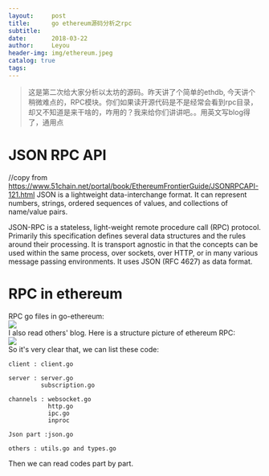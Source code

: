 ```yaml
---
layout:     post
title:      go ethereum源码分析之rpc
subtitle:  
date:       2018-03-22
author:     Leyou
header-img: img/ethereum.jpeg
catalog: true
tags:
---
```


> 这是第二次给大家分析以太坊的源码。昨天讲了个简单的ethdb, 今天讲个稍微难点的，RPC模块。你们如果读开源代码是不是经常会看到rpc目录，却又不知道是来干啥的，咋用的？我来给你们讲讲吧。。用英文写blog得了，通用点

# JSON RPC API
//copy from https://www.51chain.net/portal/book/EthereumFrontierGuide/JSONRPCAPI-121.html
JSON is a lightweight data-interchange format. It can represent numbers, strings, ordered sequences of values, and collections of name/value pairs.

JSON-RPC is a stateless, light-weight remote procedure call (RPC) protocol. Primarily this specification defines several data structures and the rules around their processing. It is transport agnostic in that the concepts can be used within the same process, over sockets, over HTTP, or in many various message passing environments. It uses JSON (RFC 4627) as data format.

# RPC in ethereum
RPC go files in go-ethereum:<br>
![](https://raw.githubusercontent.com/LeyouHong/LeyouHong.github.io/master/img/rpc_code.jpg)<br>
I also read others' blog. Here is a structure picture of ethereum RPC:<br>
![](https://raw.githubusercontent.com/LeyouHong/LeyouHong.github.io/master/img/rpc_structure.png)<br>
So it's very clear that, we can list these code:<br>
```
client : client.go

server : server.go
         subscription.go
         
channels : websocket.go
           http.go
           ipc.go
           inproc
           
Json part :json.go

others : utils.go and types.go
```
Then we can read codes part by part.<br>

